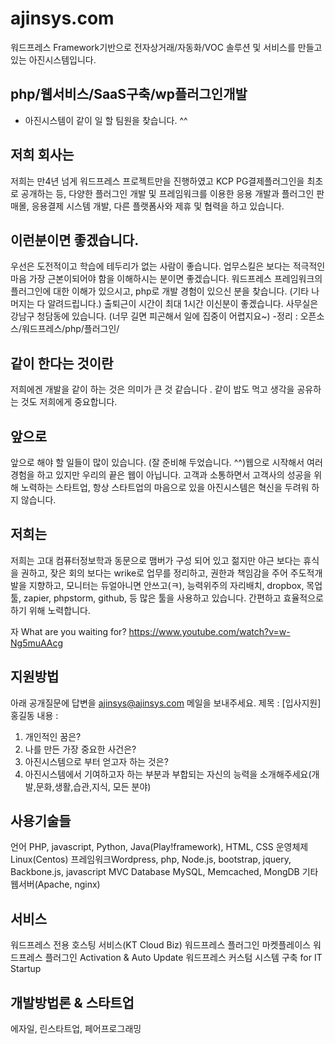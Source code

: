 # ajinsys.com
워드프레스 Framework기반으로 전자상거래/자동화/VOC 솔루션 및 서비스를 만들고 있는 아진시스템입니다.

## php/웹서비스/SaaS구축/wp플러그인개발
- 아진시스템이 같이 일 할 팀원을 찾습니다. ^^

## 저희 회사는
저희는 만4년 넘게 워드프레스 프로젝트만을 진행하였고 KCP PG결제플러그인을 최초로 공개하는 등, 다양한 플러그인 개발 및 프레임워크를 이용한 응용 개발과 플러그인 판매몰, 응용결제 시스템 개발, 다른 플랫폼사와 제휴 및 협력을 하고 있습니다.

## 이런분이면 좋겠습니다.
우선은 도전적이고 학습에 테두리가 없는 사람이 좋습니다. 업무스킬은 보다는 적극적인 마음 가장 근본이되어야 함을 이해하시는 분이면 좋겠습니다. 워드프레스 프레임워크의 플러그인에 대한 이해가 있으시고, php로 개발 경험이 있으신 분을 찾습니다. (기타 나머지는 다 알려드립니다.) 출퇴근이 시간이 최대 1시간 이신분이 좋겠습니다. 사무실은 강남구 청담동에 있습니다. (너무 길면 피곤해서 일에 집중이 어렵지요~)
-정리 : 오픈소스/워드프레스/php/플러그인/

## 같이 한다는 것이란
저희에겐 개발을 같이 하는 것은 의미가 큰 것 같습니다 .
같이 밥도 먹고 생각을 공유하는 것도 저희에게 중요합니다.

## 앞으로
앞으로 해야 할 일들이 많이 있습니다. (잘 준비해 두었습니다. ^^)웹으로 시작해서 여러 경험을 하고 있지만 우리의 끝은 웹이 아닙니다. 고객과 소통하면서 고객사의 성공을 위해 노력하는 스타트업, 항상 스타트업의 마음으로 있을 아진시스템은 혁신을 두려워 하지 않습니다.

## 저희는
저희는 고대 컴퓨터정보학과 동문으로 맴버가 구성 되어 있고 젊지만 야근 보다는 휴식을 권하고, 잦은 회의 보다는 wrike로 업무를 정리하고, 권한과 책임감을 주어 주도적개발을 지향하고, 모니터는 듀얼아니면 안쓰고(ㅋ), 능력위주의 자리배치, dropbox, 목업툴, zapier, phpstorm, github, 등 많은 툴을 사용하고 있습니다. 간편하고 효율적으로 하기 위해 노력합니다.

자 What are you waiting for?
https://www.youtube.com/watch?v=w-Ng5muAAcg
 
## 지원방법
아래 공개질문에 답변을 ajinsys@ajinsys.com 메일을 보내주세요.
제목 : [입사지원] 홍길동
내용 :
1. 개인적인 꿈은?
2. 나를 만든 가장 중요한 사건은?
3. 아진시스템으로 부터 얻고자 하는 것은?
4. 아진시스템에서 기여하고자 하는 부분과 부합되는 자신의 능력을 소개해주세요(개발,문화,생활,습관,지식, 모든 분야)

## 사용기술들
언어	PHP, javascript, Python, Java(Play!framework), HTML, CSS
운영체제	Linux(Centos)
프레임워크Wordpress, php, Node.js, bootstrap, jquery, Backbone.js, javascript MVC
Database	MySQL, Memcached, MongDB
기타	웹서버(Apache, nginx)

## 서비스 
워드프레스 전용 호스팅 서비스(KT Cloud Biz)
워드프레스 플러그인 마켓플레이스
워드프레스 플러그인 Activation & Auto Update
워드프레스 커스텀 시스템 구축 for IT Startup

## 개발방법론 & 스타트업
에자일, 린스타트업, 페어프로그래밍
